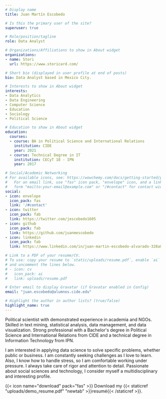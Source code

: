 ```yaml
---
# Display name
title: Juan Martín Escobedo

# Is this the primary user of the site?
superuser: true

# Role/position/tagline
role: Data Analyst

# Organizations/Affiliations to show in About widget
organizations:
- name: Stori
  url: https://www.storicard.com/

# Short bio (displayed in user profile at end of posts)
bio: Data Analyst based in Mexico City.

# Interests to show in About widget
interests:
- Data Analytics
- Data Engineering
- Computer Science
- Education
- Sociology
- Political Science

# Education to show in About widget
education:
  courses:
  - course: BA in Political Science and International Relations
    institution: CIDE
    year: 2021
  - course: Technical Degree in IT
    institution: CECyT 18 - IPN
    year: 2017

# Social/Academic Networking
# For available icons, see: https://wowchemy.com/docs/getting-started/page-builder/#icons
#   For an email link, use "fas" icon pack, "envelope" icon, and a link in the
#   form "mailto:your-email@example.com" or "/#contact" for contact widget.
social:
- icon: envelope
  icon_pack: fas
  link: '/#contact'
- icon: twitter
  icon_pack: fab
  link: https://twitter.com/jescobedo1605
- icon: github
  icon_pack: fab
  link: https://github.com/juanmescobedo
- icon: linkedin
  icon_pack: fab
  link: https://www.linkedin.com/in/juan-martin-escobedo-alvarado-328a89140/

# Link to a PDF of your resume/CV.
# To use: copy your resume to `static/uploads/resume.pdf`, enable `ai` icons in `params.toml`, 
# and uncomment the lines below.
# - icon: cv
#   icon_pack: ai
#   link: uploads/resume.pdf

# Enter email to display Gravatar (if Gravatar enabled in Config)
email: "juan.escobedo@alumnos.cide.edu"

# Highlight the author in author lists? (true/false)
highlight_name: true
---
```


Political scientist with demonstrated experience in academia and NGOs. Skilled in text mining, statistical analysis, data management, and data visualization. Strong professional with a Bachelor's degree in Political Science and International Relations from CIDE and a technical degree in Information Technology from IPN.

I am interested in applying data science to solve specific problems, whether public or business. I am constantly seeking challenges as I love to learn. Also, I know how to handle stress, so I am comfortable working under pressure. I always take care of rigor and attention to detail. Passionate about social sciences and technology, I consider myself a multidisciplinary and interesting profile.

{{< icon name="download" pack="fas" >}} Download my {{< staticref "uploads/demo_resume.pdf" "newtab" >}}resumé{{< /staticref >}}.
